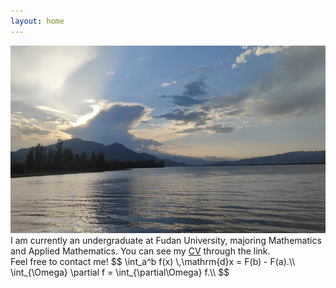 ```yaml
---
layout: home
---
```

<head>
    <script src="https://cdn.mathjax.org/mathjax/latest/MathJax.js?config=TeX-AMS-MML_HTMLorMML" type="text/javascript"></script>
    <script type="text/x-mathjax-config">
        MathJax.Hub.Config({
            tex2jax: {
            skipTags: ['script', 'noscript', 'style', 'textarea', 'pre'],
            inlineMath: [['$','$']]
            }
        });
    </script>
</head>
<p>
  <img src="./Pics/site.jpg" alt="" style="height: 300px; width:750px;"/> <br />
  I am currently an undergraduate at Fudan University, majoring Mathematics and Applied Mathematics. You can see my <a href="..\PDFs\CV.pdf">CV</a> through the link. <br />
  Feel free to contact me!
  $$
    \int_a^b f(x) \,\mathrm{d}x = F(b) - F(a).\\
    \int_{\Omega} \partial f = \int_{\partial\Omega} f.\\
  $$
</p>

<span id=''>
